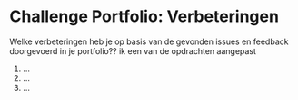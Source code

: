 # Challenge Portfolio: Verbeteringen

Welke verbeteringen heb je op basis van de gevonden issues en feedback doorgevoerd in je portfolio??
ik een van de opdrachten aangepast
1. ...
2. ...
3. ...